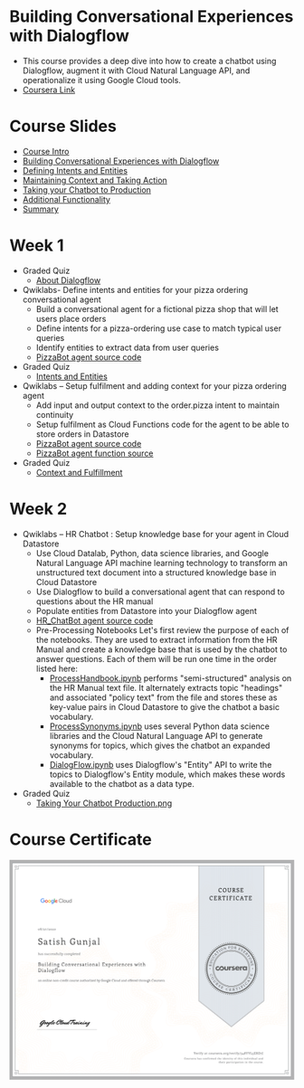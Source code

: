 # Building Conversational Experiences with Dialogflow
* This course provides a deep dive into how to create a chatbot using Dialogflow, augment it with Cloud Natural Language API, and operationalize it using Google Cloud tools.
* [Coursera Link](https://www.coursera.org/learn/conversational-experiences-dialogflow/)

# Course Slides
* [Course Intro](course_slides/0_%20Course%20Intro.pdf)
* [Building Conversational Experiences with Dialogflow](course_slides/1_%20Building%20Conversational%20Experiences%20with%20Dialogflow.pdf)
* [Defining Intents and Entities](course_slides/2_%20Defining%20Intents%20and%20Entities.pdf)
* [Maintaining Context and Taking Action](course_slides/3_%20Maintaining%20Context%20and%20Taking%20Action.pdf)
* [Taking your Chatbot to Production](course_slides/4_%20Taking%20your%20Chatbot%20to%20Production.pdf)
* [Additional Functionality](course_slides/5_%20Additional%20Functionality.pdf)
* [Summary](course_slides/6_%20Summary.pdf)

# Week 1
* Graded Quiz
  - [About Dialogflow](/images/Graded_Quiz_About_Dialogflow.png)
* Qwiklabs- Define intents and entities for your pizza ordering conversational agent
  - Build a conversational agent for a fictional pizza shop that will let users place orders
  - Define intents for a pizza-ordering use case to match typical user queries
  - Identify entities to extract data from user queries
  - [PizzaBot agent source code](qwiklabs/PizzaBot_Lab1.zip)
* Graded Quiz
  - [Intents and Entities](/images/Graded_Quiz_Intents_and_Entities.png)
* Qwiklabs – Setup fulfilment and adding context for your pizza ordering agent
  - Add input and output context to the order.pizza intent to maintain continuity
  - Setup fulfilment as Cloud Functions code for the agent to be able to store orders in Datastore
  - [PizzaBot agent source code](qwiklabs/PizzaBot_Lab2.zip)
  - [PizzaBot agent function source](qwiklabs/function-source_Lab2.zip)
* Graded Quiz
  - [Context and Fulfillment](/images/Graded_Quiz_Context_and_Fulfillment.png)
  
# Week 2
* Qwiklabs – HR Chatbot : Setup knowledge base for your agent in Cloud Datastore
  - Use Cloud Datalab, Python, data science libraries, and Google Natural Language API machine learning technology to transform an unstructured text document into a structured knowledge base in Cloud Datastore
  - Use Dialogflow to build a conversational agent that can respond to questions about the HR manual
  - Populate entities from Datastore into your Dialogflow agent
  - [HR_ChatBot agent source code](qwiklabs/HR_ChatBot_Lab3.zip)
  - Pre-Processing Notebooks
    Let's first review the purpose of each of the notebooks. They are used to extract information from the HR Manual and create a knowledge base that is used by the chatbot to answer questions. Each of them will be run one time in the order listed here:
    - [ProcessHandbook.ipynb](qwiklabs/ProcessHandbook_Lab3.ipynb) performs "semi-structured" analysis on the HR Manual text file. It alternately extracts topic "headings" and associated "policy text" from the file and stores these as key-value pairs in Cloud Datastore to give the chatbot a basic vocabulary.
    - [ProcessSynonyms.ipynb](qwiklabs/ProcessSynonyms_Lab3.ipynb) uses several Python data science libraries and the Cloud Natural Language API to generate synonyms for topics, which gives the chatbot an expanded vocabulary.
    - [DialogFlow.ipynb](qwiklabs/DialogFlow_Lab3.ipynb) uses Dialogflow's "Entity" API to write the topics to Dialogflow's Entity module, which makes these words available to the chatbot as a data type.
* Graded Quiz
  - [Taking Your Chatbot Production.png](images/Graded_Quiz_Taking_Your_Chatbot_Production.png)
  
# Course Certificate
![Certificate_Building_Conversational_Experiences_with_Dialogflow](images/Certificate_Building_Conversational_Experiences_with_Dialogflow.png)
